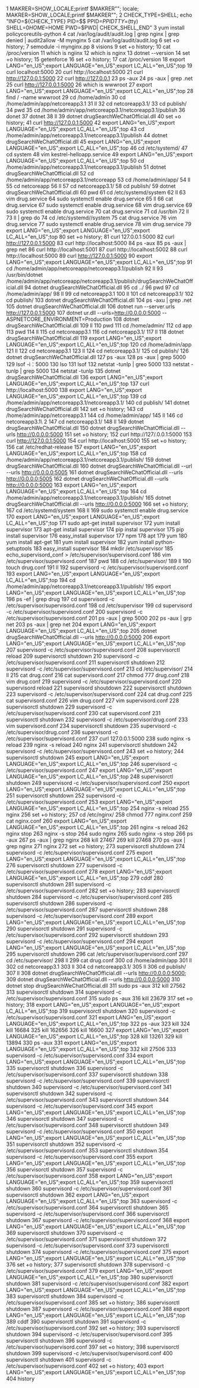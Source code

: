 1 MAKRER=SHOW_LOCALE;printf $MAKRER"   "; locale; MAKRER=SHOW_LOCALE;printf $MAKRER"   ";
    2   CHECK_TYPE=SHELL; echo "INFO=${CHECK_TYPE} PID=$$ PPID=$PPID TTY=$(tty) SHELL=$0 HOME=$HOME PWD=$PWD| CHECK_SHELL_END"
3 yum install policycoreutils-python
4 cat /var/log/audit/audit.log | grep nginx | grep denied | audit2allow -M mynginx
5 cat /var/log/audit/audit.log
6 set +o history;
7 semodule -i mynginx.pp
8 visions
9 set +o history;
10 cat /proc/version
11 which is ngiinx
12 which is nginx
13 dotnet --version
14 set +o history;
15 getenforce
16 set +o history;
17 cat /proc/version
18 export LANG="en_US";export LANGUAGE="en_US";export LC_ALL="en_US";top
19 curl localhost:5000
20 curl http://localhost:5000
21 curl http://127.0.0.1:5000
22 curl http://127.0.0.1
23 ps -aux
24 ps -aux | grep .net
25 curl http://127.0.0.1:5000
26 which is wwwroot
27 export LANG="en_US";export LANGUAGE="en_US";export LC_ALL="en_US";top
28 find / -name wwwroot
29 cd /home/admīn
30 cd /home/admin/app/netcoreapp3.1
31 ll
32 cd netcoreapp3.1/
33 cd publish/
34 pwd
35 cd /home/admin/app/netcoreapp3.1/netcoreapp3.1/publish
36 donet
37 dotnet
38 ll
39 dotnet drugSearchWeChatOfficial.dll
40 set +o history;
41 curl http://127.0.0.1:5000
42 export LANG="en_US";export LANGUAGE="en_US";export LC_ALL="en_US";top
43 cd /home/admin/app/netcoreapp3.1/netcoreapp3.1/publish
44 dotnet drugSearchWeChatOfficial.dll
45 export LANG="en_US";export LANGUAGE="en_US";export LC_ALL="en_US";top
46 cd /etc/systemd/
47 cd system
48 vim kestrel-helloapp.service
49 export LANG="en_US";export LANGUAGE="en_US";export LC_ALL="en_US";top
50 cd /home/admin/app/netcoreapp3.1/netcoreapp3.1/publish
51 dotnet drugSearchWeChatOfficial.dll
52 cd /home/admin/app/netcoreapp3.1/netcoreapp
53 cd /home/admin/app/
54 ll
55 cd netcoreapp
56 ll
57 cd netcoreapp3.1/
58 cd publish/
59 dotnet drugSearchWeChatOfficial.dll
60 pwd
61 cd /etc/systemd/system
62 ll
63 vim drug.service
64 sudo systemctl enable drug.service
65 ll
66 cat drug.service
67 sudo systemctl enable drug.service
68 vim drug.service
69 sudo systemctl enable drug.service
70 cat drug.service
71 cd /usr/bin
72 ll
73 ll | grep do
74 cd /etc/systemd//system
75 cat drug.service
76 vim drug.service
77 sudo systemctl enable drug.service
78 vim drug.service
79 export LANG="en_US";export LANGUAGE="en_US";export LC_ALL="en_US";top
80 set +o history;
81 curl 127.0.0.1:5000
82 curl http://127.0.0.1:5000
83 curl http://localhost:5000
84 ps -aux
85 ps -aux | grep net
86 curl http://localhost:5001
87 curl http://localhost:5002
88 curl http://localhost:5000
89 curl http://127.0.0.1:5000
90 export LANG="en_US";export LANGUAGE="en_US";export LC_ALL="en_US";top
91 cd /home/admin/app/netcoreapp/netcoreapp3.1/publish
92 ll
93 /usr/bin/dotnet /home/admin/app/netcoreapp/netcoreapp3.1/publish/drugSearchWeChatOfficial.dll
94 dotnet drugSearchWeChatOfficial.dll
95 cd ../
96 pwd
97 cd /home/admin/app/
98 ll
99 cd netcoreapp3.1
100 ll
101 cd netcoreapp3.1/
102 cd publish/
103 dotnet drugSearchWeChatOfficial.dll
104 ps -axu | grep .net
105 dotnet drugSearchWeChatOfficial.dll
106 dotnet run --server.urls http://127.0.0.1:5000
107 dotnet ur.dll --urls=http://0.0.0.0:5000 --ASPNETCORE_ENVIRONMENT=Production
108 dotnet drugSearchWeChatOfficial.dll
109 ll
110 pwd
111 cd /home/admin/
112 cd app
113 pwd
114 ll
115 cd netcoreapp3.1
116 cd netcoreapp3.1/
117 ll
118 dotnet drugSearchWeChatOfficial.dll
119 export LANG="en_US";export LANGUAGE="en_US";export LC_ALL="en_US";top
120 cd /home/admin/app
121 ll
122 cd netcoreapp3.1
123 ll
124 cd netcoreapp3.1/
125 cd publish/
126 dotnet drugSearchWeChatOfficial.dll
127 ps -aux
128 ps -aux | grep 5000
129 lsof -i：5000
130 lso
131 lsof
132 netstat -tunlp | greo 5000
133 netstat -tunlp | grep 5000
134 netstat -tunlp
135 dotnet drugSearchWeChatOfficial.dll
136 export LANG="en_US";export LANGUAGE="en_US";export LC_ALL="en_US";top
137 curl http://localhost:5000
138 export LANG="en_US";export LANGUAGE="en_US";export LC_ALL="en_US";top
139 cd /home/admin/app/netcoreapp3.1/netcoreapp3.1/
140 cd publish/
141 dotnet drugSearchWeChatOfficial.dll
142 set +o history;
143 cd /home/admin/app/netcoreapp3.1
144 cd /home/admin/app/
145 ll
146 cd netcoreapp3.1\ 2
147 cd netcoreapp3.1/
148 ll
149 dotnet drugSearchWeChatOfficial.dll
150 dotnet drugSearchWeChatOfficial.dll --urls http://0.0.0.0:5000
151 set +o history;
152 curl http://127/.0.0.1:5000
153 curl http://127.0.0.1:5000
154 curl http://localhost:5000
155 set +o history;
156 cat /etc/redhat-release
157 export LANG="en_US";export LANGUAGE="en_US";export LC_ALL="en_US";top
158 cd /home/admin/app/netcoreapp3.1/netcoreapp3.1/publish/
159 dotnet drugSearchWeChatOfficial.dll
160 dotnet drugSearchWeChatOfficial.dll --url --urls http://0.0.0.0:5005
161 dotnet drugSearchWeChatOfficial.dll --urls http://0.0.0.0:5005
162 dotnet drugSearchWeChatOfficial.dll --urls http://0.0.0.0:5000
163 export LANG="en_US";export LANGUAGE="en_US";export LC_ALL="en_US";top
164 cd /home/admin/app/netcoreapp3.1/netcoreapp3.1/publish/
165 dotnet drugSearchWeChatOfficial.dll --urls http://0.0.0.0:5000
166 set +o history;
167 cd /etc/systemd/system
168 ll
169 sudo systemctl enable drug.service
170 export LANG="en_US";export LANGUAGE="en_US";export LC_ALL="en_US";top
171 sudo apt-get install supervisor
172 yum install supervisor
173 apt-get install supervisor
174 pip instal supervisor
175 pip install supervisor
176 easy_install supervisor
177 npm
178 apt
179 yum
180 yum install apt-get
181 yum install supervisor
182 yum install python-setuptools
183 easy_install supervisor
184 mkdir /etc/supervisor
185 echo_supervisord_conf > /etc/supervisor/supervisord.conf
186 vim /etc/supervisor/supervisord.conf
187 pwd
188 cd /etc/supervisor/
189 ll
190 touch drug.conf
191 ll
192 supervisord -c /etc/supervisor/supervisord.conf
193 export LANG="en_US";export LANGUAGE="en_US";export LC_ALL="en_US";top
194 cd /home/admin/app/netcoreapp3.1/netcoreapp3.1/publish/
195 export LANG="en_US";export LANGUAGE="en_US";export LC_ALL="en_US";top
196 ps -ef | grep drug
197 cd supervisord -c /etc/supervisor/supervisord.conf
198 cd /etc/supervisor
199 cd supervisord -c /etc/supervisor/supervisord.conf
200 supervisord -c /etc/supervisor/supervisord.conf
201 ps -aux | grep 5000
202 ps -aux | grp net
203 ps -aux | grep net
204 export LANG="en_US";export LANGUAGE="en_US";export LC_ALL="en_US";top
205 dotnet drugSearchWeChatOfficial.dll --urls http://0.0.0.0:5000
206 export LANG="en_US";export LANGUAGE="en_US";export LC_ALL="en_US";top
207 supervisord -c /etc/supervisor/supervisord.conf
208 supervisorctl reload
209 supervisorctl shutdown
210 supervisord -c /etc/supervisor/supervisord.conf
211 supervisorctl shutdown
212 supervisord -c /etc/supervisor/supervisord.conf
213 cd /etc/supervisor/
214 ll
215 cat drug.conf
216 cat supervisord.conf
217 chmod 777 drug.conf
218 vim drug.conf
219 supervisord -c /etc/supervisor/supervisord.conf
220 supervisord reload
221 supervisord shoutdown
222 supervisorctl shutdown
223 supervisord -c /etc/supervisor/supervisord.conf
224 cat drug.conf
225 cat supervisord.conf
226 vim drug.conf
227 vim supervisord.conf
228 supervisorctl shutdown
229 supervisord -c /etc/supervisor/supervisord.conf
230 cat supervisord.conf
231 supervisorctl shutdown
232 supervisord -c /etc/supervisor/drug.conf
233 vim supervisord.conf
234 supervisorctl shutdown
235 supervisord -c /etc/supervisor/drug.conf
236 supervisord -c /etc/supervisor/supervisord.conf
237 curl 127.0.0.1:5000
238 sudo nginx -s reload
239 nginx -s reload
240 nginx
241 supervisorctl shutdown
242 supervisord -c /etc/supervisor/supervisord.conf
243 set +o history;
244 supervisorctl shutdown
245 export LANG="en_US";export LANGUAGE="en_US";export LC_ALL="en_US";top
246 supervisord -c /etc/supervisor/supervisord.conf
247 export LANG="en_US";export LANGUAGE="en_US";export LC_ALL="en_US";top
248 supervisorctl shutdown
249 supervisord -c /etc/supervisor/supervisord.conf
250 export LANG="en_US";export LANGUAGE="en_US";export LC_ALL="en_US";top
251 supervisorctl shutdown
252 supervisord -c /etc/supervisor/supervisord.conf
253 export LANG="en_US";export LANGUAGE="en_US";export LC_ALL="en_US";top
254 nginx -s reload
255 nginx
256 set +o history;
257 cd /etc/nginx/
258 chmod 777 nginx.conf
259 cat nginx.conf
260 export LANG="en_US";export LANGUAGE="en_US";export LC_ALL="en_US";top
261 nginx -s reload
262 nginx stop
263 nginx -s stop
264 sudo nginx
265 sudo nginx -s stop
266 ps -aux
267 ps -aux | grep nginx
268 kill 27467
269 kill 27468
270 ps -aux | grep nginx
271 nginx
272 set +o history;
273 supervisorctl shutdown
274 supervisord -c /etc/supervisor/supervisord.conf
275 export LANG="en_US";export LANGUAGE="en_US";export LC_ALL="en_US";top
276 supervisorctl shutdown
277 supervisord -c /etc/supervisor/supervisord.conf
278 export LANG="en_US";export LANGUAGE="en_US";export LC_ALL="en_US";top
279 cddf
280 supervisorctl shutdown
281 supervisord -c /etc/supervisor/supervisord.conf
282 set +o history;
283 supervisorctl shutdown
284 supervisord -c /etc/supervisor/supervisord.conf
285 supervisorctl shutdown
286 supervisord -c /etc/supervisor/supervisord.conf
287 supervisorctl shutdown
288 supervisord -c /etc/supervisor/supervisord.conf
289 export LANG="en_US";export LANGUAGE="en_US";export LC_ALL="en_US";top
290 supervisorctl shutdown
291 supervisord -c /etc/supervisor/supervisord.conf
292 supervisorctl shutdown
293 supervisord -c /etc/supervisor/supervisord.conf
294 export LANG="en_US";export LANGUAGE="en_US";export LC_ALL="en_US";top
295 supervisorctl shutdown
296 cat /etc/supervisor/supervisord.conf
297 cd /etc/supervisor/
298 ll
299 cat drug.conf
300 cd /home/admin/app
301 ll
302 cd netcoreapp3.1
303 ll
304 cd netcoreapp3.1/
305 ll
306 cd publish/
307 ll
308 dotnet drugSearchWeChatOfficial.dll --urls http://0.0.0.0:5000;
309 dotnet drugSearchWeChatOfficial.dll --urls http://0.0.0.0:5000
310 dotnet stop drugSearchWeChatOfficial.dll
311 sudo ps -aux
312 kill 27562
313 supervisorctl shutdown
314 supervisord -c /etc/supervisor/supervisord.conf
315 sudo ps -aux
316 kill 23679
317 set +o history;
318 export LANG="en_US";export LANGUAGE="en_US";export LC_ALL="en_US";top
319 supervisorctl shutdown
320 supervisord -c /etc/supervisor/supervisord.conf
321 export LANG="en_US";export LANGUAGE="en_US";export LC_ALL="en_US";top
322 ps -aux
323 kill
324 kill 16684
325 kill 162656
326 kill 16600
327 export LANG="en_US";export LANGUAGE="en_US";export LC_ALL="en_US";top
328 kill 13261
329 kill 13894
330 ps -aux
331 export LANG="en_US";export LANGUAGE="en_US";export LC_ALL="en_US";top
332 kill 27506
333 supervisord -c /etc/supervisor/supervisord.conf
334 export LANG="en_US";export LANGUAGE="en_US";export LC_ALL="en_US";top
335 supervisorctl shutdown
336 supervisord -c /etc/supervisor/supervisord.conf
337 supervisorctl shutdown
338 supervisord -c /etc/supervisor/supervisord.conf
339 supervisorctl shutdown
340 supervisord -c /etc/supervisor/supervisord.conf
341 supervisorctl shutdown
342 supervisord -c /etc/supervisor/supervisord.conf
343 supervisorctl shutdown
344 supervisord -c /etc/supervisor/supervisord.conf
345 export LANG="en_US";export LANGUAGE="en_US";export LC_ALL="en_US";top
346 supervisorctl shutdown
347 supervisord -c /etc/supervisor/supervisord.conf
348 supervisorctl shutdown
349 supervisord -c /etc/supervisor/supervisord.conf
350 export LANG="en_US";export LANGUAGE="en_US";export LC_ALL="en_US";top
351 supervisorctl shutdown
352 supervisord -c /etc/supervisor/supervisord.conf
353 supervisorctl shutdown
354 supervisord -c /etc/supervisor/supervisord.conf
355 export LANG="en_US";export LANGUAGE="en_US";export LC_ALL="en_US";top
356 supervisorctl shutdown
357 supervisord -c /etc/supervisor/supervisord.conf
358 export LANG="en_US";export LANGUAGE="en_US";export LC_ALL="en_US";top
359 supervisorctl shutdown
360 supervisord -c /etc/supervisor/supervisord.conf
361 supervisorctl shutdown
362 export LANG="en_US";export LANGUAGE="en_US";export LC_ALL="en_US";top
363 supervisord -c /etc/supervisor/supervisord.conf
364 supervisorctl shutdown
365 supervisord -c /etc/supervisor/supervisord.conf
366 supervisorctl shutdown
367 supervisord -c /etc/supervisor/supervisord.conf
368 export LANG="en_US";export LANGUAGE="en_US";export LC_ALL="en_US";top
369 supervisorctl shutdown
370 supervisord -c /etc/supervisor/supervisord.conf
371 supervisorctl shutdown
372 supervisord -c /etc/supervisor/supervisord.conf
373 supervisorctl shutdown
374 supervisord -c /etc/supervisor/supervisord.conf
375 export LANG="en_US";export LANGUAGE="en_US";export LC_ALL="en_US";top
376 set +o history;
377 supervisorctl shutdown
378 supervisord -c /etc/supervisor/supervisord.conf
379 export LANG="en_US";export LANGUAGE="en_US";export LC_ALL="en_US";top
380 supervisorctl shutdown
381 supervisord -c /etc/supervisor/supervisord.conf
382 export LANG="en_US";export LANGUAGE="en_US";export LC_ALL="en_US";top
383 supervisorctl shutdown
384 supervisord -c /etc/supervisor/supervisord.conf
385 set +o history;
386 supervisorctl shutdown
387 supervisord -c /etc/supervisor/supervisord.conf
388 export LANG="en_US";export LANGUAGE="en_US";export LC_ALL="en_US";top
389 cddf
390 supervisorctl shutdown
391 supervisord -c /etc/supervisor/supervisord.conf
392 set +o history;
393 supervisorctl shutdown
394 supervisord -c /etc/supervisor/supervisord.conf
395 supervisorctl shutdown
396 supervisord -c /etc/supervisor/supervisord.conf
397 set +o history;
398 supervisorctl shutdown
399 supervisord -c /etc/supervisor/supervisord.conf
400 supervisorctl shutdown
401 supervisord -c /etc/supervisor/supervisord.conf
402 set +o history;
403 export LANG="en_US";export LANGUAGE="en_US";export LC_ALL="en_US";top
404 history
